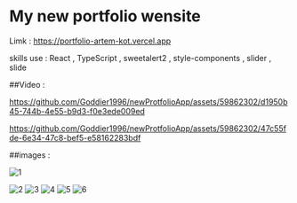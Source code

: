 # My new portfolio wensite 

Limk : https://portfolio-artem-kot.vercel.app

skills use : React , TypeScript , sweetalert2 , style-components , slider , slide

##Video :


https://github.com/Goddier1996/newProtfolioApp/assets/59862302/d1950b45-744b-4e55-b9d3-f0e3ede009ed


https://github.com/Goddier1996/newProtfolioApp/assets/59862302/47c55fde-6e34-47c8-bef5-e58162283bdf


##images :

![1](https://github.com/Goddier1996/newProtfolioApp/assets/59862302/3928e3b4-4418-4345-9618-9e34ea345788)

![2](https://github.com/Goddier1996/newProtfolioApp/assets/59862302/a266e0c2-8269-4fa1-a632-4807fcfa847c)
![3](https://github.com/Goddier1996/newProtfolioApp/assets/59862302/1e597cf8-407c-4c6f-befa-622ec52701c6)
![4](https://github.com/Goddier1996/newProtfolioApp/assets/59862302/d859b784-0513-4c06-9203-2d5d843ee642)
![5](https://github.com/Goddier1996/newProtfolioApp/assets/59862302/e14c7968-0f14-47bb-bffd-5af41b86a2ce)
![6](https://github.com/Goddier1996/newProtfolioApp/assets/59862302/267ad3b4-4c38-47e2-a240-ee04522b9509)


